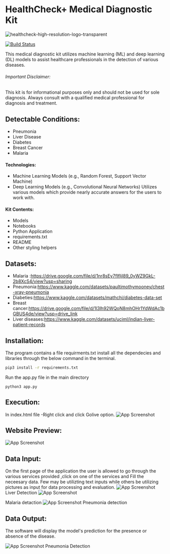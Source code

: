 # HealthCheck+  Medical Diagnostic Kit


![healthcheck-high-resolution-logo-transparent](https://github.com/user-attachments/assets/0187627f-f365-4c23-a190-81d1f55c2afa)

[![Build Status](https://travis-ci.org/joemccann/dillinger.svg?branch=master)](https://travis-ci.org/joemccann/dillinger)


This medical diagnostic kit utilizes machine learning (ML) and deep learning (DL) models to assist healthcare professionals in the detection of various diseases.
###### Important Disclaimer:

This kit is for informational purposes only and should not be used for sole diagnosis. Always consult with a qualified medical professional for diagnosis and treatment.

## Detectable Conditions:




- Pneumonia
- Liver Disease
- Diabetes
- Breast Cancer
- Malaria

#### Technologies:

- Machine Learning Models (e.g., Random Forest, Support Vector Machine) 
- Deep Learning Models (e.g., Convolutional Neural Networks)
 Utilizes various models which provide nearly accurate answers for the users to work with.
#### Kit Contents:

- Models 
- Notebooks
- Python Application 
- requirements.txt
- README
- Other styling helpers


## Datasets:
- Malaria :https://drive.google.com/file/d/1nr8sEy7fIfIjl89_0yWZ9GkL-2b8XcS4/view?usp=sharing
- Pneumonia:https://www.kaggle.com/datasets/paultimothymooney/chest-xray-pneumonia
- Diabeties:https://www.kaggle.com/datasets/mathchi/diabetes-data-set
- Breast cancer:https://drive.google.com/file/d/1l3lh92WQoN8mhOHr1YdWdAc1bGBUS4de/view?usp=drive_link
- Liver diseases:https://www.kaggle.com/datasets/uciml/indian-liver-patient-records

## Installation:

The program contains a file requirments.txt install all the dependecies and libraries through the below command in the terminal.

```sh
pip3 install -r requirements.txt
```
Run the app.py file in the main directory
```
python3 app.py
```
## Execution:
In index.html file -Right click and click Golive option.
![App Screenshot](https://github.com/user-attachments/assets/7efe7bb6-eeff-4d07-adb9-69da8fa2a449)
## Website Preview:

![App Screenshot](https://github.com/user-attachments/assets/f21f7d79-2027-4dba-8681-703c87eab469)
## Data Input:


On the first page of the application the user is allowed to go through the various services provided ,click on one of the services and Fill the neceesary data.
Few may be utilizting text inputs while others be utilizing pictures as input for data processing and evaluation. 
![App Screenshot](https://github.com/user-attachments/assets/59b954d3-9589-42ac-9353-291951f4ab37)
Liver Detection
![App Screenshot](https://github.com/user-attachments/assets/40f5cece-929f-44b0-a41c-da20d0ba15fd)

Malaria detaction
![App Screenshot](https://github.com/user-attachments/assets/2a7989cf-5f7b-4c5c-9f82-39a03647c731)
Pneumonia detection




## Data Output:

The software will display the model's prediction for the presence or absence of the disease.


![App Screenshot](https://github.com/user-attachments/assets/6e2a9560-dd1f-435c-a09c-aae5ca12ac2a)
Pneumonia Detection



